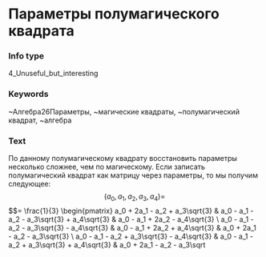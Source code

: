 # Параметры полумагического квадрата
### Info type
4_Unuseful_but_interesting
### Keywords
~Алгебра26Параметры, ~магические квадраты, ~полумагический квадрат, ~алгебра
### Text
По данному полумагическому квадрату восстановить параметры несколько сложнее, чем по магическому. Если записать полумагический квадрат как матрицу через параметры, то мы получим следующее:
$$(a_0, a_1, a_2, a_3, a_4) =$$
$$= \frac{1}{3} \begin{pmatrix} a_0 + 2a_1 - a_2 + a_3\sqrt{3} & a_0 - a_1 - a_2 - a_3\sqrt{3} + a_4\sqrt{3} & a_0 - a_1 + 2a_2 - a_4\sqrt{3} \\ a_0 - a_1 - a_2 - a_3\sqrt{3} - a_4\sqrt{3} & a_0 - a_1 + 2a_2 + a_4\sqrt{3} & a_0 + 2a_1 - a_2 - a_3\sqrt{3} \\ a_0 - a_1 - a_2 + a_3\sqrt{3} - a_4\sqrt{3} & a_0 - a_1 - a_2 + a_3\sqrt{3} + a_4\sqrt{3} & a_0 + 2a_1 - a_2 - a_3\sqrt


